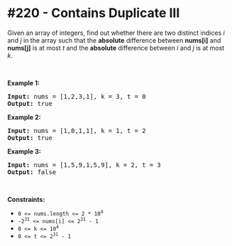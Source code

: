 # \#220 - Contains Duplicate III
<p>Given an array of integers, find out whether there are two distinct indices <i>i</i> and <i>j</i> in the array such that the <b>absolute</b> difference between <b>nums[i]</b> and <b>nums[j]</b> is at most <i>t</i> and the <b>absolute</b> difference between <i>i</i> and <i>j</i> is at most <i>k</i>.</p>

<p>&nbsp;</p>
<p><strong>Example 1:</strong></p>
<pre><strong>Input:</strong> nums = [1,2,3,1], k = 3, t = 0
<strong>Output:</strong> true
</pre><p><strong>Example 2:</strong></p>
<pre><strong>Input:</strong> nums = [1,0,1,1], k = 1, t = 2
<strong>Output:</strong> true
</pre><p><strong>Example 3:</strong></p>
<pre><strong>Input:</strong> nums = [1,5,9,1,5,9], k = 2, t = 3
<strong>Output:</strong> false
</pre>
<p>&nbsp;</p>
<p><strong>Constraints:</strong></p>

<ul>
	<li><code>0 &lt;= nums.length &lt;= 2 * 10<sup>4</sup></code></li>
	<li><code>-2<sup>31</sup> &lt;= nums[i]&nbsp;&lt;= 2<sup>31</sup> - 1</code></li>
	<li><code>0 &lt;= k &lt;= 10<sup>4</sup></code></li>
	<li><code>0 &lt;= t &lt;= 2<sup>31</sup> - 1</code></li>
</ul>

